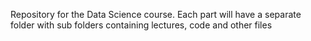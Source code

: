 Repository for the Data Science course. Each part will have a separate folder with sub folders containing lectures, code and other files
